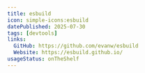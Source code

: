 ```yaml
---
title: esbuild
icon: simple-icons:esbuild
datePublished: 2025-07-30
tags: [devtools]
links:
  GitHub: https://github.com/evanw/esbuild
  Website: https://esbuild.github.io/
usageStatus: onTheShelf
---
```

